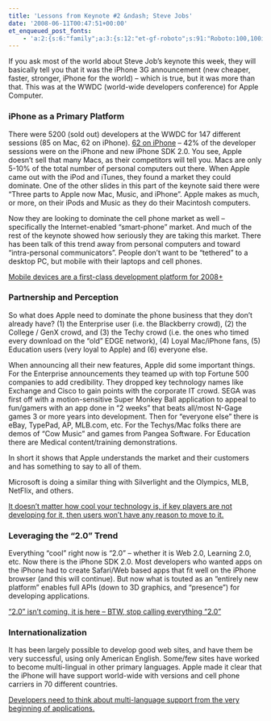 ```yaml
---
title: 'Lessons from Keynote #2 &ndash; Steve Jobs'
date: '2008-06-11T00:47:51+00:00'
et_enqueued_post_fonts:
    - 'a:2:{s:6:"family";a:3:{s:12:"et-gf-roboto";s:91:"Roboto:100,100italic,300,300italic,regular,italic,500,500italic,700,700italic,900,900italic";s:22:"et-gf-roboto-condensed";s:59:"Roboto+Condensed:300,300italic,regular,italic,700,700italic";s:17:"et-gf-roboto-slab";s:51:"Roboto+Slab:100,200,300,regular,500,600,700,800,900";}s:6:"subset";a:7:{i:0;s:9:"latin-ext";i:1;s:5:"greek";i:2;s:9:"greek-ext";i:3;s:10:"vietnamese";i:4;s:8:"cyrillic";i:5;s:5:"latin";i:6;s:12:"cyrillic-ext";}}'
---
```


If you ask most of the world about Steve Job’s keynote this week, they will basically tell you that it was the iPhone 3G announcement (new cheaper, faster, stronger, iPhone for the world) – which is true, but it was more than that. This was at the WWDC (world-wide developers conference) for Apple Computer.

### iPhone as a Primary Platform

There were 5200 (sold out) developers at the WWDC for 147 different sessions (85 on Mac, 62 on iPhone). <u>62 on iPhone</u> – 42% of the developer sessions were on the iPhone and new iPhone SDK 2.0. You see, Apple doesn’t sell that many Macs, as their competitors will tell you. Macs are only 5-10% of the total number of personal computers out there. When Apple came out with the iPod and iTunes, they found a market they could dominate. One of the other slides in this part of the keynote said there were “Three parts to Apple now Mac, Music, and iPhone”. Apple makes as much, or more, on their iPods and Music as they do their Macintosh computers.

Now they are looking to dominate the cell phone market as well – specifically the Internet-enabled “smart-phone” market. And much of the rest of the keynote showed how seriously they are taking this market. There has been talk of this trend away from personal computers and toward “intra-personal communicators”. People don’t want to be “tethered” to a desktop PC, but mobile with their laptops and cell phones.

<u>Mobile devices are a first-class development platform for 2008+</u>

### Partnership and Perception

So what does Apple need to dominate the phone business that they don’t already have? (1) the Enterprise user (i.e. the Blackberry crowd), (2) the College / GenX crowd, and (3) the Techy crowd (i.e. the ones who timed every download on the “old” EDGE network), (4) Loyal Mac/iPhone fans, (5) Education users (very loyal to Apple) and (6) everyone else.

When announcing all their new features, Apple did some important things. For the Enterprise announcements they teamed up with top Fortune 500 companies to add credibility. They dropped key technology names like Exchange and Cisco to gain points with the corporate IT crowd. SEGA was first off with a motion-sensitive Super Monkey Ball application to appeal to fun/gamers with an app done in “2 weeks” that beats all/most N-Gage games 3 or more years into development. Then for “everyone else” there is eBay, TypePad, AP, MLB.com, etc. For the Techys/Mac folks there are demos of “Cow Music” and games from Pangea Software. For Education there are Medical content/training demonstrations.

In short it shows that Apple understands the market and their customers and has something to say to all of them.

Microsoft is doing a similar thing with Silverlight and the Olympics, MLB, NetFlix, and others.

<u>It doesn’t matter how cool your technology is, if key players are not developing for it, then users won’t have any reason to move to it.</u>

### Leveraging the “2.0” Trend

Everything “cool” right now is “2.0” – whether it is Web 2.0, Learning 2.0, etc. Now there is the iPhone SDK 2.0. Most developers who wanted apps on the iPhone had to create Safari/Web based apps that fit well on the iPhone browser (and this will continue). But now what is touted as an “entirely new platform” enables full APIs (down to 3D graphics, and “presence”) for developing applications.

<u>“2.0” isn’t coming, it is here – BTW, stop calling everything “2.0”</u>

### Internationalization

It has been largely possible to develop good web sites, and have them be very successful, using only American English. Some/few sites have worked to become multi-lingual in other primary languages. Apple made it clear that the iPhone will have support world-wide with versions and cell phone carriers in 70 different countries.

<u>Developers need to think about multi-language support from the very beginning of applications.</u>